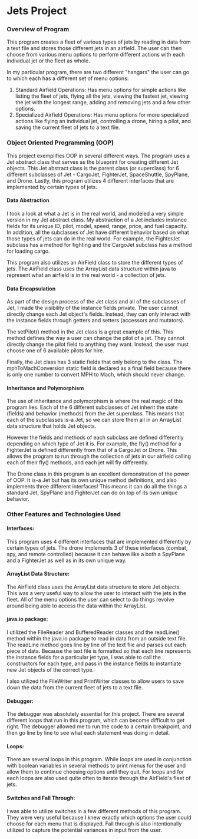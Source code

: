 # Jets Project
### Overview of Program
This program creates a fleet of various types of jets by reading in data from a text file and stores those different jets in an airfield. The user can then choose from various menu options to perform different actions with each individual jet or the fleet as whole.

In my particular program, there are two different "hangars" the user can go to which each has a different set of menu options:
1. Standard Airfield Operations: Has menu options for simple actions like listing the fleet of jets, flying all the jets, viewing the fastest jet, viewing the jet with the longest range, adding and removing jets and a few other options.
2. Specialized Airfield Operations: Has menu options for more specialized actions like flying an individual jet, controlling a drone, hiring a pilot, and saving the current fleet of jets to a text file.

### Object Oriented Programming (OOP)
This project exemplifies OOP in several different ways. The program uses a Jet abstract class that serves as the blueprint for creating different Jet objects. This Jet abstract class is the parent class (or superclass) for 6 different subclasses of Jet - CargoJet, FighterJet, SpaceShuttle, SpyPlane, and Drone. Lastly, this program utilizes 4 different interfaces that are implemented by certain types of jets.

#### Data Abstraction
I took a look at what a Jet is in the real world, and modeled a very simple version in my Jet abstract class. My abstraction of a Jet includes instance fields for its unique ID, pilot, model, speed, range, price, and fuel capacity. In addition, all the subclasses of Jet have different behavior based on what those types of jets can do in the real world. For example, the FighterJet subclass has a method for fighting and the CargoJet subclass has a method for loading cargo.

This program also utilizes an AirField class to store the different types of jets. The AirField class uses the ArrayList data structure within java to represent what an airfield is in the real world - a collection of jets.

#### Data Encapsulation
As part of the design process of the Jet class and all of the subclasses of Jet, I made the visibility of the instance fields private. The user cannot directly change each Jet object's fields. Instead, they can only interact with the instance fields through getters and setters (accessors and mutators).

The setPilot() method in the Jet class is a great example of this. This method defines the way a user can change the pilot of a jet. They cannot directly change the pilot field to anything they want. Instead, the user must choose one of 6 available pilots for hire.

Finally, the Jet class has 3 static fields that only belong to the class. The mphToMachConversion static field is declared as a final field because there is only one number to convert MPH to Mach, which should never change.

#### Inheritance and Polymorphism
The use of inheritance and polymorphism is where the real magic of this program lies. Each of the 6 different subclasses of Jet inherit the state (fields) and behavior (methods) from the Jet superclass. This means that each of the subclasses is-a Jet, so we can store them all in an ArrayList data structure that holds Jet objects.

However the fields and methods of each subclass are defined differently depending on which type of Jet it is.
For example, the fly() method for a FighterJet is defined differently from that of a CargoJet or Drone. This allows the program to run through the collection of jets in our airfield calling each of their fly() methods, and each jet will fly differently.

The Drone class in this program is an excellent demonstration of the power of OOP. It is-a Jet but has its own unique method definitions, and also implements three different interfaces! This means it can do all the things a standard Jet, SpyPlane and FighterJet can do on top of its own unique behavior.

### Other Features and Technologies Used
#### Interfaces:

This program uses 4 different interfaces that are implemented differently by certain types of jets. The drone implements 3 of these interfaces (combat, spy, and remote controlled) because it can behave like a both a SpyPlane and a FighterJet as well as in its own unique way.

#### ArrayList Data Structure:

The AirField class uses the ArrayList data structure to store Jet objects. This was a very useful way to allow the user to interact with the jets in the fleet. All of the menu options the user can select to do things revolve around being able to access the data within the ArrayList.

#### java.io package:

I utilized the FileReader and BufferedReader classes and the readLine() method within the java.io package to read in data from an outside text file. The readLine method goes line by line of the text file and parses out each piece of data. Because the text file is formatted so that each line represents the instance fields for a particular jet type, I was able to call the constructors for each type, and pass in the instance fields to instantiate new Jet objects of the correct type.

I also utilized the FileWriter and PrintWriter classes to allow users to save down the data from the current fleet of jets to a text file.

#### Debugger:

The debugger was absolutely essential for this project. There are several different loops that run in this program, which can become difficult to get right. The debugger allowed me to run the code to a certain breakpoint, and then go line by line to see what each statement was doing in detail.

#### Loops:

There are several loops in this program. While loops are used in conjunction with boolean variables in several methods to print menus for the user and allow them to continue choosing options until they quit. For loops and for each loops are also used quite often to iterate through the AirField's fleet of jets.

#### Switches and Fall Through:

I was able to utilize switches in a few different methods of this program. They were very useful because I knew exactly which options the user could choose for each menu that is displayed. Fall through is also intentionally utilized to capture the potential variances in input from the user.
